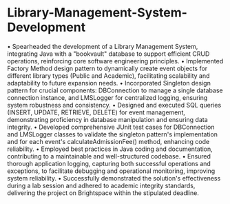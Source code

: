 # Library-Management-System-Development
•	Spearheaded the development of a Library Management System, integrating Java with a "bookvault" database to support efficient CRUD operations, reinforcing core software engineering principles.
•	Implemented Factory Method design pattern to dynamically create event objects for different library types (Public and Academic), facilitating scalability and adaptability to future expansion needs.
•	Incorporated Singleton design pattern for crucial components: DBConnection to manage a single database connection instance, and LMSLogger for centralized logging, ensuring system robustness and consistency.
•	Designed and executed SQL queries (INSERT, UPDATE, RETRIEVE, DELETE) for event management, demonstrating proficiency in database manipulation and ensuring data integrity.
•	Developed comprehensive JUnit test cases for DBConnection and LMSLogger classes to validate the singleton pattern's implementation and for each event's calculateAdmissionFee() method, enhancing code reliability.
•	Employed best practices in Java coding and documentation, contributing to a maintainable and well-structured codebase.
•	Ensured thorough application logging, capturing both successful operations and exceptions, to facilitate debugging and operational monitoring, improving system reliability.
•	Successfully demonstrated the solution's effectiveness during a lab session and adhered to academic integrity standards, delivering the project on Brightspace within the stipulated deadline.
